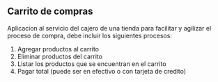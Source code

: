 ## Carrito de compras

Aplicacion al servicio del cajero de una tienda para facilitar y agilizar el proceso de compra, debe incluir los 
siguientes procesos:
1. Agregar productos al carrito
2. Eliminar productos del carrito
3. Listar los productos que se encuentran en el carrito
4. Pagar total (puede ser en efectivo o con tarjeta de credito)
